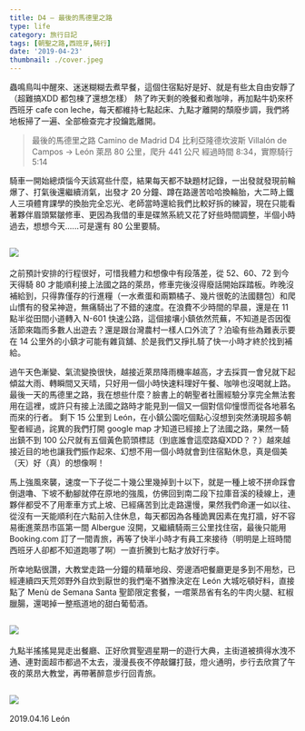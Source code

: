 ```yaml
---
title: D4 — 最後的馬德里之路
type: life
category: 旅行日記
tags: [朝聖之路,西班牙,騎行]
date: '2019-04-23'
thumbnail: ./cover.jpeg
---
```


蟲鳴鳥叫中醒來、迷迷糊糊去煮早餐，這個住宿點好是好、就是有些太自由安靜了（超難搞XDD 都包棟了還想怎樣） 熱了昨天剩的晚餐和煮咖啡，再加點牛奶來杯西班牙 cafe con leche，每天都維持七點起床、九點才離開的頹廢步調，我們將地板掃了一遍、全部檢查完才投鑰匙離開。


>最後的馬德里之路 Camino de Madrid
D4
比利亞隆德坎波斯 Villalón de Campos → León 萊昂
80 公里，爬升 441 公尺
經過時間 8:34，實際騎行 5:14


騎車一開始總煩惱今天該寫些什麼，結果每天都不缺題材記錄，一出發就發現前輪爆了、打氣後還繼續消氣，出發才 20 分鐘、蹲在路邊苦哈哈換輪胎，大二時上鐵人三項體育課學的換胎完全忘光、老師當時還給我們比較好拆的練習，現在只能看著夥伴眉頭緊皺修車、更因為我借的車是碟煞系統又花了好些時間調整，半個小時過去，想想今天......可是還有 80 公里要騎。

![](https://i.imgur.com/xjbsO9d.jpg)
---

之前預計安排的行程很好，可惜我體力和想像中有段落差，從 52、60、72 到今天得騎 80 才能順利接上法國之路的萊昂，修車完後沒得廢話開始踩踏板。昨晚沒補給到，只得靠僅存的行進糧（一水煮蛋和兩顆橘子、幾片很乾的法國麵包）和爬山慣有的發呆神遊，無痛騎出了不錯的速度。在浪費不少時間的早晨，還是在 11 點半從田間小道轉入 N-601 快速公路，這個接壤小鎮依然荒蕪，不知道是否因復活節來臨而多數人出遊去？還是跟台灣農村一樣人口外流了？泊瑜有些為難表示要在 14 公里外的小鎮才可能有雜貨舖、於是我們又掙扎騎了快一小時才終於找到補給。

過午天色漸變、氣流變換很快，越接近萊昂降雨機率越高，才去採買一會兒就下起傾盆大雨、轉瞬間又天晴，只好用一個小時快速料理好午餐、咖啡也沒喝就上路。最後一天的馬德里之路，我在想些什麼？臉書上的朝聖者社團經驗分享完全無法套用在這裡，或許只有接上法國之路時才能見到一個又一個對信仰憧憬而從各地慕名而來的行者。
剩下 15 公里到 León，在小鎮公園吃個點心沒想到突然湧現超多朝聖者經過，詫異的我們打開 google map 才知道已經接上了法國之路，果然一騎出鎮不到 100 公尺就有五個黃色箭頭標誌（到底誰會這麼路癡XDD？？）越來越接近目的地也讓我們振作起來、幻想不用一個小時就會到住宿點休息，真是個美（天）好（真）的想像啊！

馬上強風來襲，速度一下子從二十幾公里幾掉到十以下，就是一種上坡不拼命踩會倒退嚕、下坡不動腳就停在原地的強風，仿佛回到南二段下拉庫音溪的稜線上，連夥伴都受不了用牽車方式上坡、已經痛苦到比走路還慢，果然我們命運一如以往、從沒有一天能順利在六點前入住休息，每天都因為各種詭異因素在鬼打牆，好不容易衝進萊昂市區第一間 Albergue 沒開，又繼續騎兩三公里找住宿，最後只能用 Booking.com 訂了一間青旅，再等了快半小時才有員工來接待（明明是上班時間西班牙人卻都不知道跑哪了啊）一直折騰到七點才放好行李。

所幸地點很讚，大教堂走路一分鐘的精華地段、旁邊酒吧餐廳更是多到不用愁，已經連續四天荒郊野外自炊到厭世的我們毫不猶豫決定在 León 大城吃頓好料，直接點了 Menù de Semana Santa 聖節限定套餐，一嚐萊昂省有名的牛肉火腿、紅椒臘腸，還喝掉一整瓶道地的甜白葡萄酒。

![](https://i.imgur.com/GWasHEw.jpg)
---

九點半搖搖晃晃走出餐廳、正好欣賞聖週星期一的遊行大典，主街道被擠得水洩不通、連對面超市都過不太去，漫漫長夜不停敲鑼打鼓，燈火通明，步行去欣賞了午夜的萊昂大教堂，再帶著醉意步行回青旅。

![](https://i.imgur.com/y8wzqHs.jpg)
---



2019.04.16 León
